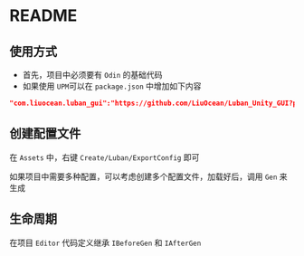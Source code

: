 # README

## 使用方式

- 首先，项目中必须要有 `Odin` 的基础代码
- 如果使用 `UPM`可以在 `package.json` 中增加如下内容

```json
"com.liuocean.luban_gui":"https://github.com/LiuOcean/Luban_Unity_GUI?path=Assets/"
```

## 创建配置文件

在 `Assets` 中，右键 `Create/Luban/ExportConfig` 即可

如果项目中需要多种配置，可以考虑创建多个配置文件，加载好后，调用 `Gen` 来生成

## 生命周期

在项目 `Editor` 代码定义继承 `IBeforeGen` 和 `IAfterGen`